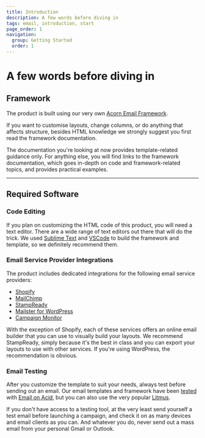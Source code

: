 ```yaml
---
title: Introduction
description: A few words before diving in
tags: email, introduction, start
page_order: 1
navigation:
  group: Getting Started
  order: 1
---
```


# A few words before diving in

## Framework

The product is built using our very own [Acorn Email Framework](https://thememountain.github.io/acorn/).

If you want to customise layouts, change columns, or do anything that affects structure, besides HTML knowledge we strongly suggest you first read the framework documentation.

The documentation you're looking at now provides template-related guidance only. For anything else, you will find links to the framework documentation, which goes in-depth on code and framework-related topics, and provides practical examples.

---

## Required Software

### Code Editing

If you plan on customizing the HTML code of this product, you will need a text editor. There are a wide range of text editors out there that will do the trick. We used [Sublime Text](http://www.sublimetext.com/) and [VSCode](https://code.visualstudio.com/) to build the framework and template, so we definitely recommend them.

### Email Service Provider Integrations

The product includes dedicated integrations for the following email service providers:

- [Shopify](https://www.shopify.com/)
- [MailChimp](https://mailchimp.com/)
- [StampReady](https://www.stampready.net/)
- [Mailster for WordPress](https://mailster.co/)
- [Campaign Monitor](https://www.campaignmonitor.com/)

With the exception of Shopify, each of these services offers an online email builder that you can use to visually build your layouts. We recommend StampReady, simply because it's the best in class and you can export your layouts to use with other services. If you're using WordPress, the recommendation is obvious.

### Email Testing

After you customize the template to suit your needs, always test before sending out an email. Our email templates and framework have been [tested](https://thememountain.github.io/email-rendering/) with [Email on Acid](https://www.emailonacid.com/), but you can also use the very popular [Litmus](https://litmus.com/).

If you don't have access to a testing tool, at the very least send yourself a test email before launching a campaign, and check it on as many devices and email clients as you can. And whatever you do, never send out a mass email from your personal Gmail or Outlook.
